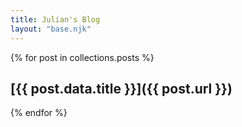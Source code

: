 ```yaml
---
title: Julian's Blog
layout: "base.njk"
---
```


{% for post in collections.posts %}

## [{{ post.data.title }}]({{ post.url }})

{% endfor %}